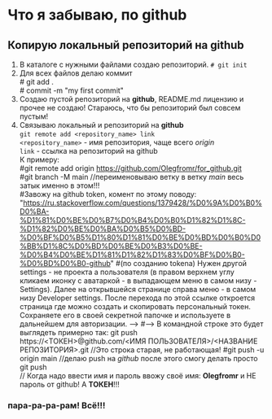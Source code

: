 # Что я забываю, по github
## Копирую локальный репозиторий на github
1. В каталоге с нужными файлами создаю репозиторий.
        `# git init`
2.  Для всех файлов делаю коммит<br>
         # git add .<br>
         # commit -m "my first commit"
3. Создаю пустой репозиторий на **github**, README.md лицензию и прочее не создаю! Стараюсь, что бы репозиторий был совсем пустым!
4. Связываю локальный и репозиторий на **github** <br>
        `git remote add <repository_name> link`<br>
        `<repository_name>` - имя репозитория, чаще всего *origin*<br>
        `link` - ссылка на репозиторий на github<br>
К примеру:<br>
    #git remote add origin https://github.com/Olegfromr/for_github.git<br>
    #git branch -M main     //переименовываю ветку в ветку *main* весь затык именно в этом!!!<br>
    #Завожу на github token, комент по этому поводу: "https://ru.stackoverflow.com/questions/1379428/%D0%9A%D0%B0%D0%BA-%D1%81%D0%BE%D0%B7%D0%B4%D0%B0%D1%82%D1%8C-%D1%82%D0%BE%D0%BA%D0%B5%D0%BD-%D0%BF%D0%B5%D1%80%D1%81%D0%BE%D0%BD%D0%B0%D0%BB%D1%8C%D0%BD%D0%BE%D0%B3%D0%BE-%D0%B4%D0%BE%D1%81%D1%82%D1%83%D0%BF%D0%B0-%D0%BD%D0%B0-github"
    #(по созданию tokena) Нужен другой settings - не проекта а пользователя (в правом верхнем углу кликаем иконку с аватаркой - в выпадающем меню в самом низу - Settings). Далее на открывшейся странице справа меню - в самом низу Developer settings. После перехода по этой ссылке откроется страница где можно создать и скопировать персональный токен. Сохраняете его в своей секретной папочке и используете в дальнейшем для авторизации. -->
   #--> В командной строке это будет выглядеть примерно так: git push https://<ТОКЕН>@github.com/<ИМЯ ПОЛЬЗОВАТЕЛЯ>/<НАЗВАНИЕ РЕПОЗИТОРИЯ>.git 
    //Это строка старая, не работающая!  #git push -u origin main    //делаю push на *github* после этого смогу делать просто git push<br>
// Когда надо ввести имя и пароль ввожу своё имя: **Olegfromr** и НЕ пароль от github! А **ТОКЕН**!!!

### пара-ра-ра-рам! Всё!!!

